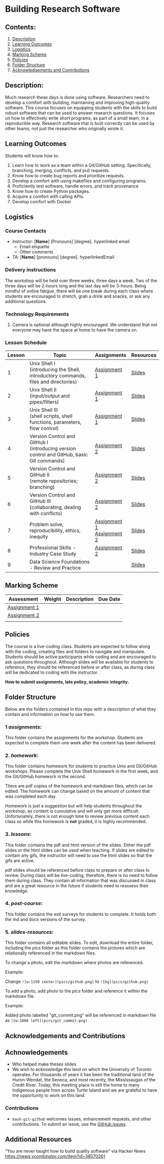 # Building Research Software

## Contents:
1. [Description](https://github.com/rachaellam/dsi-workshop#description)
2. [Learning Outcomes](https://github.com/rachaellam/dsi-workshop#learning-outcomes)
3. [Logistics](https://github.com/rachaellam/dsi-workshop#logistics)
4. [Marking Scheme](https://github.com/rachaellam/dsi-workshop#marking-scheme)
5. [Policies](https://github.com/rachaellam/dsi-workshop#policies)
6. [Folder Structure](https://github.com/rachaellam/dsi-workshop#folder-structure)
7. [Acknowledgements and Contributions](https://github.com/rachaellam/dsi-workshop#acknowledgements-and-contributions)

## Description:
Much research these days is done using software. Researchers need to develop a comfort with building, maintaining and improving high-quality software. This course focuses on equipping students with the skills to build robust software that can be used to answer research questions. It focuses on how to effectively write short programs, as part of a small team, in a reproducible way. Research software that is built correctly can be used by other teams, not just the researcher who originally wrote it.

## Learning Outcomes
Students will know how to:
1. Learn how to work as a team within a Git/GitHub setting. Specifically, branching, merging, conflicts, and pull requests.
2. Know how to create bug reports and prioritize requests.
3. Develop a comfort with using makefiles and configuring programs.
4. Proficiently test software, handle errors, and track provenance
5. Know how to create Python packages.
6. Acquire a comfort with calling APIs. 
7. Develop comfort with Docker


## Logistics

### Course Contacts
* Instructor: [**Name**] [Pronouns] [degree]. hyperlinked email
  * Email etiquette
  * Other comments 
* TA: [**Name**] [pronouns] [degree]. hyperlinkedEmail

### Delivery instructions
The workshop will be held over three weeks, three days a week. Two of the three days will be 2-hours long and the last day will be 3-hours. Being mindful of online fatigue, there will be one break during each class where students are encouraged to stretch, grab a drink and snacks, or ask any additional questions.

### Technology Requirements
1. Camera is optional although highly encouraged. We understand that not everyone may have the space at home to have the camera on.


### Lesson Schedule
| Lesson | Topic                                                                                        | Assignments      | Resources  |
|--------|----------------------------------------------------------------------------------------------|------------------|------------|
| 1      | Unix Shell I <br>(introducing the Shell, introductory commands, files and directories)       | [Assignment 1]() | [Slides]() |
| 2      | Unix Shell II<br>(input/output and pipes/filters)                                            | [Assignment 1]() | [Slides]() |
| 3      | Unix Shell III<br>(shell scripts, shell functions, parameters, flow control)                 | [Assignment 1]() | [Slides]() |
| 4      | Version Control and GitHub I<br>(introducing version control and GitHub, basic Git commands) | [Assignment 2]() | [Slides]() |
| 5      | Version Control and GitHub II<br>(remote repositories; branching)                            | [Assignment 2]() | [Slides]() |
| 6      | Version Control and GitHub III <br>(collaborating, dealing with conflicts)                   | [Assignment 2]() | [Slides]() |
| 7      | Problem solve, reproducibility, ethics, inequity                                             | [Assignment 1]() <br> [Assignment 2]() | [Slides]() |
| 8      | Professional Skills - Industry Case Study                                                    | [Assignment 2]() | [Slides]() |
| 9      | Data Science Foundations - Review and Practice                                               |                  | [Slides]() |

## Marking Scheme
| Assessment       | Weight | Description | Due Date |
|------------------|--------|-------------|----------|
| [Assignment 1]() |        |             |          |
| [Assignment 2]() |        |             |          |
|                  |        |             |          |

## Policies
The course is a live-coding class. Students are expected to follow along with the coding, creating files and folders to navigate and manipulate. Students should be active participants while coding and are encouraged to ask questions throughout. Although slides will be available for students to reference, they should be referenced before or after class, as during class will be dedicated to coding with the instructor.

**How to submit assignments, late policy, academic integrity.**

## Folder Structure
Below are the folders contained in this repo with a description of what they contain and information on how to use them.

### 1 *assignments*:
This folder contains the assignments for the workshop. Students are expected to complete them one week after the content has been delivered.

### 2. *homework*:
This folder contains homework for students to practice Unix and Git/GitHub workshops. Please complete the Unix Shell homework in the first week, and the Git/GitHub homework in the second.

There are pdf copies of the homework and markdown files, which can be edited. The homework can change based on the amount of content that was completed each day.

Homework is just a suggestion but will help students throughout the workshop, as content is cumulative and will only get more difficult. Unfortunately, there is not enough time to review previous content each class so while this homework is **not** graded, it is highly recommended.

### 3. *lessons*:
This folder contains the pdf and html version of the slides. Either the pdf slides or the html slides can be used when teaching. If slides are edited to contain any gifs, the instructor will need to use the html slides so that the gifs are active.

pdf slides should be referenced before class to prepare or after class to review. During class will be live-coding, therefore, there is no need to follow them during class. They contain all information that was discussed in class and are a great resource in the future if students need to reassess their knowledge.

### 4. *post-course*:
This folder contains the exit surveys for students to complete. It holds both the md and docx versions of the survey.

### 5. *slides-resources*:
This folder contains all editable slides. To edit, download the entire folder, including the *pics* folder as this folder contains the pictures which are relationally referenced in the markdown files.

To change a photo, edit the markdown where photos are referenced.

Example: 

Change `![w:1150 center](pics/github.png)` to `![bg](pics/github.png)`

To add a photo, add photo to the *pics* folder and reference it within the markdown file.

Example:

Added photo labelled "git_commit.png" will be referenced in markdown file as `![w:1000 left](pics/git_commit.png)`

## Acknowledgements and Contributions
## Achnowledgements
* Who helped make theses slides
* We wish to acknowledge this land on which the University of Toronto operates. For thousands of years it has been the traditional land of the Huron-Wendat, the Seneca, and most recently, the Mississaugas of the Credit River. Today, this meeting place is still the home to many Indigenous people from across Turtle Island and we are grateful to have the opportunity to work on this land.
### Contributions 
* `bash-git-github` welcomes issues, enhancement requests, and other contributions. To submit an issue, use the [GitHub
issues](https://github.com/anjalisilva/bash-git-github/issues).

## Additional Resources

"You are never taught how to build quality software" via Hacker News https://news.ycombinator.com/item?id=38570261 
